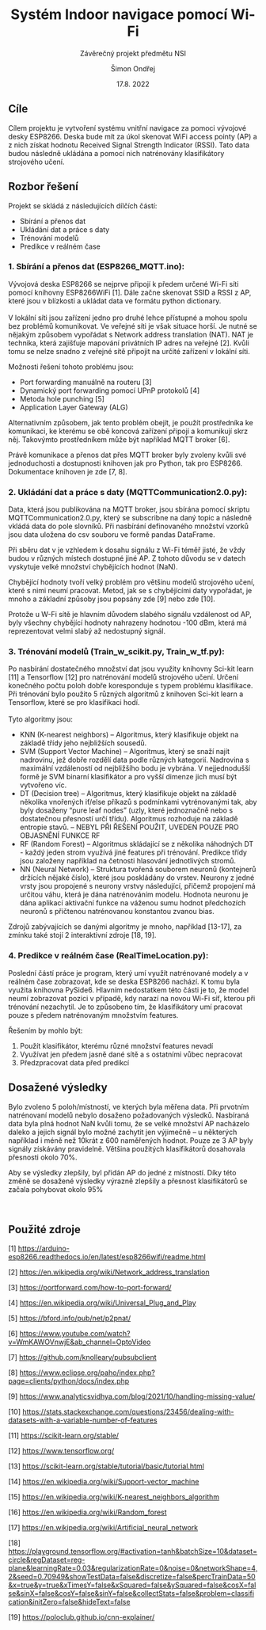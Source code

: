 <div align="center">

# Systém Indoor navigace pomocí Wi-Fi

  Závěrečný projekt předmětu NSI
  
  Šimon Ondřej
  
  17.8. 2022
  
<div align="left">
  
## Cíle
Cílem projektu je vytvoření systému vnitřní navigace za pomoci vývojové desky ESP8266. Deska bude mít za úkol skenovat WiFi access pointy (AP) a z nich získat hodnotu Received Signal Strength Indicator (RSSI). Tato data budou následně ukládána a pomocí nich natrénovány klasifikátory strojového učení.
  
## Rozbor řešení
Projekt se skládá z následujících dílčích částí:
- Sbírání a přenos dat
- Ukládání dat a práce s daty
- Trénování modelů
- Predikce v reálném čase
  
### 1. Sbírání a přenos dat (ESP8266_MQTT.ino):
  
Vývojová deska ESP8266 se nejprve připojí k předem určené Wi-Fi síti pomocí knihovny ESP8266WiFi [1]. Dále začne skenovat SSID a RSSI z AP, které jsou v blízkosti a ukládat data ve formátu python dictionary. 
<br />
<br />
V lokální síti jsou zařízení jedno pro druhé lehce přístupné a mohou spolu bez problémů komunikovat. Ve veřejné síti je však situace horší. Je nutné se nějakým způsobem vypořádat s Network address translation (NAT). NAT je technika, která zajišťuje mapování privátních IP adres na veřejné [2]. Kvůli tomu se nelze snadno z veřejné sítě připojit na určité zařízení v lokální síti.

Možnosti řešení tohoto problému jsou:
  - Port forwarding manuálně na routeru [3]
  -	Dynamický port forwarding pomocí UPnP protokolů [4]
  -	Metoda hole punching [5]
  - Application Layer Gateway (ALG)
  
Alternativním způsobem, jak tento problém obejít, je použít prostředníka ke komunikaci, ke kterému se obě koncová zařízení připojí a komunikují skrz něj. Takovýmto prostředníkem může být například MQTT broker [6].
  
Právě komunikace a přenos dat přes MQTT broker byly zvoleny kvůli své jednoduchosti a dostupnosti knihoven jak pro Python, tak pro ESP8266. Dokumentace knihoven je zde [7, 8].
<br />
  
### 2. Ukládání dat a práce s daty (MQTTCommunication2.0.py):
  
Data, která jsou publikována na MQTT broker, jsou sbírána pomocí skriptu MQTTCommunication2.0.py, který se subscribne na daný topic a následně vkládá data do pole slovníků. Při nasbírání definovaného množství vzorků jsou data uložena do csv souboru ve formě pandas DataFrame.
  
Při sběru dat v je vzhledem k dosahu signálu z Wi-Fi téměř jisté, že vždy budou v různých místech dostupné jiné AP. Z tohoto důvodu se v datech vyskytuje velké množství chybějících hodnot (NaN).
  
Chybějící hodnoty tvoří velký problém pro většinu modelů strojového učení, které s nimi neumí pracovat.  Metod, jak se s chybějícími daty vypořádat, je mnoho a základní způsoby jsou popsány zde [9] nebo zde [10].
  
Protože u W-Fi sítě je hlavním důvodem slabého signálu vzdálenost od AP, byly všechny chybějící hodnoty nahrazeny hodnotou -100 dBm, která má reprezentovat velmi slabý až nedostupný signál.
  
### 3. Trénování modelů (Train_w_scikit.py, Train_w_tf.py):
  
Po nasbírání dostatečného množství dat jsou využity knihovny Sci-kit learn [11] a Tensorflow  [12] pro natrénování modelů strojového učení. Určení konečného počtu poloh dobře koresponduje   s typem problému klasifikace. Při trénování bylo použito 5 různých algoritmů z knihoven Sci-kit learn a Tensorflow, které se pro klasifikaci hodí. 
<br />
<br />Tyto algoritmy jsou:
- KNN (K-nearest neighbors) – Algoritmus, který klasifikuje objekt na základě třídy jeho  nejbližších sousedů.
- SVM (Support Vector Machine) – Algoritmus, který se snaží najít nadrovinu, jež dobře rozdělí data podle různých kategorií. Nadrovina s maximální vzdáleností od nejbližšího bodu je vybrána. V nejjednodušší formě je SVM binarní klasifikátor a pro vyšší dimenze jich musí být vytvořeno víc.
-	DT (Decision tree) – Algoritmus, který klasifikuje objekt na základě několika vnořených if/else příkazů s podmínkami vytrénovanými tak, aby byly dosaženy “pure leaf nodes” (uzly, které jednoznačně nebo s dostatečnou přesností určí třídu). Algoritmus rozhoduje na základě entropie stavů. – NEBYL PŘI ŘEŠENÍ POUŽIT, UVEDEN POUZE PRO OBJASNĚNÍ FUNKCE RF
- RF (Random Forest) – Algoritmus skládající se z několika náhodných DT - každý jeden strom využívá jiné features při trénování. Predikce třídy jsou založeny například na četnosti hlasování jednotlivých stromů.
- NN (Neural Network) – Struktura tvořená souborem neuronů (kontejnerů držících nějaké číslo), které jsou poskládány do vrstev. Neurony z jedné vrsty jsou propojené s neurony vrstvy následující, přičemž propojení má určitou váhu, která je dána natrénováním modelu. Hodnota neuronu je dána aplikací aktivační funkce na váženou sumu hodnot předchozích neuronů s přičtenou natrénovanou konstantou zvanou bias.
  
Zdrojů zabývajících se danými algoritmy je mnoho, například [13-17], za zmínku také stojí 2 interaktivní zdroje [18, 19]. 
### 4. Predikce v reálném čase (RealTimeLocation.py):
  
Poslední částí práce je program, který umí využít natrénované modely a v reálném čase zobrazovat, kde se deska ESP8266 nachází. K tomu byla využita knihovna PySide6. Hlavním nedostatkem této části je to, že model neumí zobrazovat pozici v případě, kdy narazí na novou Wi-Fi síť, kterou při trénování nezachytil. Je to způsobeno tím, že klasifikátory umí pracovat pouze s předem natrénovaným množstvím features.
  
Řešením by mohlo být:
  1. Použít klasifikátor, kterému různé množství features nevadí
  2. Využívat jen předem jasně dané sítě a s ostatními vůbec nepracovat
  3. Předzpracovat data před predikcí
  
## Dosažené výsledky
Bylo zvoleno 5 poloh/místností, ve kterých byla měřena data. Při prvotním natrénovaní modelů nebylo dosaženo požadovaných výsledků. Nasbíraná data byla plná hodnot NaN kvůli tomu, že se velké množství AP nacházelo daleko a jejich signál bylo možné zachytit jen výjimečně – u některých například i méně než 10krát z 600 naměřených hodnot. Pouze ze 3 AP byly signály získávány pravidelně. Většina použitých klasifikátorů dosahovala přesnosti okolo 70%.
  
Aby se výsledky zlepšily, byl přidán AP do jedné z místností. Díky této změně se dosažené výsledky výrazně zlepšily a přesnost klasifikátorů se začala pohybovat okolo 95%
  
<br />
  
## Použité zdroje
[1] https://arduino-esp8266.readthedocs.io/en/latest/esp8266wifi/readme.html
  
[2] https://en.wikipedia.org/wiki/Network_address_translation
  
[3] https://portforward.com/how-to-port-forward/
  
[4] https://en.wikipedia.org/wiki/Universal_Plug_and_Play
  
[5] https://bford.info/pub/net/p2pnat/
  
[6] https://www.youtube.com/watch?v=WmKAWOVnwjE&ab_channel=OptoVideo
  
[7] https://github.com/knolleary/pubsubclient
  
[8] https://www.eclipse.org/paho/index.php?page=clients/python/docs/index.php
  
[9] https://www.analyticsvidhya.com/blog/2021/10/handling-missing-value/
  
[10] https://stats.stackexchange.com/questions/23456/dealing-with-datasets-with-a-variable-number-of-features
  
[11] https://scikit-learn.org/stable/
  
[12] https://www.tensorflow.org/
  
[13] https://scikit-learn.org/stable/tutorial/basic/tutorial.html
  
[14] https://en.wikipedia.org/wiki/Support-vector_machine
  
[15] https://en.wikipedia.org/wiki/K-nearest_neighbors_algorithm
  
[16] https://en.wikipedia.org/wiki/Random_forest
  
[17] https://en.wikipedia.org/wiki/Artificial_neural_network
  
[18] https://playground.tensorflow.org/#activation=tanh&batchSize=10&dataset=circle&regDataset=reg-plane&learningRate=0.03&regularizationRate=0&noise=0&networkShape=4,2&seed=0.70949&showTestData=false&discretize=false&percTrainData=50&x=true&y=true&xTimesY=false&xSquared=false&ySquared=false&cosX=false&sinX=false&cosY=false&sinY=false&collectStats=false&problem=classification&initZero=false&hideText=false
  
[19] https://poloclub.github.io/cnn-explainer/
